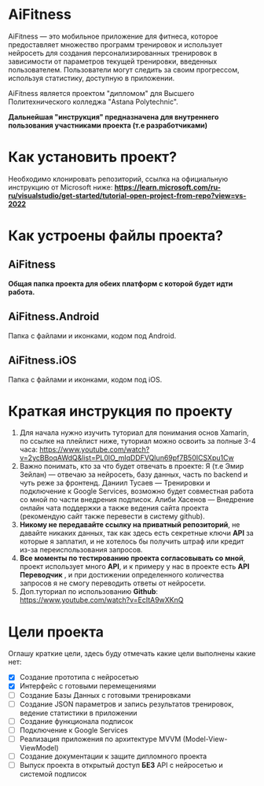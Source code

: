 # AiFitness

AiFitness — это мобильное приложение для фитнеса, которое предоставляет  множество программ тренировок и использует нейросеть для создания персонализированных тренировок в зависимости от параметров текущей тренировки, введенных пользователем. Пользователи могут следить за своим прогрессом, используя статистику, доступную в приложении.

AiFitness является проектом "дипломом" для Высшего Политехнического колледжа "Astana Polytechnic".


**Дальнейшая "инструкция" предназначена для внутреннего пользования участниками проекта (т.е разработчиками)**

# Как установить проект?

Необходимо клонировать репозиторий, ссылка на официальную инструкцию от Microsoft ниже:
**https://learn.microsoft.com/ru-ru/visualstudio/get-started/tutorial-open-project-from-repo?view=vs-2022**

# Как устроены файлы проекта?
## AiFitness
**Общая папка проекта для обеих платформ с которой будет идти работа.**
## AiFitness.Android
Папка с файлами и иконками, кодом под Android.
## AiFitness.iOS
Папка с файлами и иконками, кодом под iOS.

# Краткая инструкция по проекту

 1. Для начала нужно изучить туториал для понимания основ Xamarin, по ссылке на плейлист ниже, туториал можно освоить за полные 3-4 часа:
https://www.youtube.com/watch?v=2ycBBoqAWdQ&list=PL0lO_mIqDDFVQIun69pf7B50ICSXpu1Cw
2. Важно понимать, кто за что будет отвечать в проекте:
Я (т.е Эмир Зейлан) — отвечаю за нейросеть, базу данных, часть по backend и чуть реже за фронтенд.
Даниил Тусаев — Тренировки и подключение к Google Services, возможно будет совместная работа со мной по части внедрения подписок.
Алиби Хасенов — Внедрение онлайн чата поддержки а также ведения сайта проекта (рекомендую сайт также перевести в систему github).
3. **Никому не передавайте ссылку на приватный репозиторий**, не давайте никаких данных, так как здесь есть секретные ключи **API** за которые я заплатил, и не хотелось бы получить штраф или кредит из-за переиспользования запросов.
4. **Все моменты по тестированию проекта согласовывать со мной**, проект использует много **API**, и к примеру у нас в проекте есть **API Переводчик** , и при достижении определенного количества запросов я не смогу переводить ответы от нейросети.
5. Доп.туториал по использованию **Github**:
https://www.youtube.com/watch?v=EcItA9wXKnQ

# Цели проекта

Оглашу краткие цели, здесь буду отмечать какие цели выполнены какие нет:

 - [x] Создание прототипа с нейросетью
 - [x] Интерфейс с готовыми перемещениями
 - [ ] Создание Базы Данных с готовыми тренировками
 - [ ] Создание JSON параметров и запись результатов тренировок, ведение статистики в приложении
 - [ ] Создание функционала подписок
 - [ ] Подключение к Google Services
 - [ ] Реализация приложения по архитектуре MVVM (Model-View-ViewModel)
 - [ ] Создание документации к защите дипломного проекта
 - [ ] Выпуск проекта в открытый доступ **БЕЗ** API с нейросетью и системой подписок
